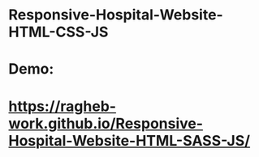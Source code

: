 # Responsive-Hospital-Website-HTML-CSS-JS
# Demo:
#       https://ragheb-work.github.io/Responsive-Hospital-Website-HTML-SASS-JS/
